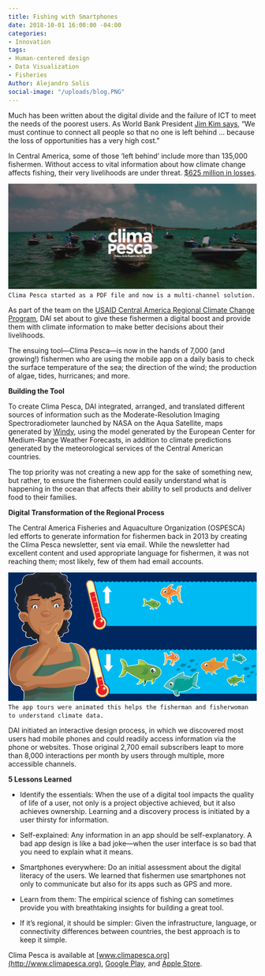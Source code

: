 ```yaml
---
title: Fishing with Smartphones
date: 2018-10-01 16:00:00 -04:00
categories:
- Innovation
tags:
- Human-centered design
- Data Visualization
- Fisheries
Author: Alejandro Solis
social-image: "/uploads/blog.PNG"
---
```


Much has been written about the digital divide and the failure of ICT to meet the needs of the poorest users. As World Bank President [Jim Kim says](https://www.worldbank.org/en/news/speech/2018/02/26/speech-by-world-bank-group-president-jim-yong-kim-at-the-gsma-2018-mobile-world-congress), “We must continue to connect all people so that no one is left behind … because the loss of opportunities has a very high cost.”

In Central America, some of those ‘left behind’ include more than 135,000 fishermen. Without access to vital information about how climate change affects fishing, their very livelihoods are under threat. [$625 million in losses](https://www.nacion.com/ciencia/medio-ambiente/cambio-climatico-golpea-pesca-artesanal-en-litorales-centroamericanos/PMD2I4PAQRAJVPHFR6MCYBDDCY/story/).

![blog.PNG](/uploads/blog.PNG)
`Clima Pesca started as a PDF file and now is a multi-channel solution.`

As part of the team on the [USAID Central America Regional Climate Change Program](https://www.dai.com/our-work/projects/usaid-central-america-regional-climate-change-program-rccp-programa-regional-de), DAI set about to give these fishermen a digital boost and provide them with climate information to make better decisions about their livelihoods.

The ensuing tool—Clima Pesca—is now in the hands of 7,000 (and growing!) fishermen who are using the mobile app on a daily basis to check the surface temperature of the sea; the direction of the wind; the production of algae, tides, hurricanes; and more.

**Building the Tool**

To create Clima Pesca, DAI integrated, arranged, and translated different sources of information such as the Moderate-Resolution Imaging Spectroradiometer launched by NASA on the Aqua Satellite, maps generated by [Windy](https://www.windy.com/), using the model generated by the European Center for Medium-Range Weather Forecasts, in addition to climate predictions generated by the meteorological services of the Central American countries.

The top priority was not creating a new app for the sake of something new, but rather, to ensure the fishermen could easily understand what is happening in the ocean that affects their ability to sell products and deliver food to their families.

**Digital Transformation of the Regional Process**

The Central America Fisheries and Aquaculture Organization (OSPESCA) led efforts to generate information for fishermen back in 2013 by creating the Clima Pesca newsletter, sent via email. While the newsletter had excellent content and used appropriate language for fishermen, it was not reaching them; most likely, few of them had email accounts.

![pantalla.PNG](/uploads/pantalla.PNG)
`The app tours were animated this helps the fisherman and fisherwoman to understand climate data. `

DAI initiated an interactive design process, in which we discovered most users had mobile phones and could readily access information via the phone or websites. Those original 2,700 email subscribers leapt to more than 8,000 interactions per month by users through multiple, more accessible channels.

**5 Lessons Learned**

* Identify the essentials: When the use of a digital tool impacts the quality of life of a user, not only is a project objective achieved, but it also achieves ownership. Learning and a discovery process is initiated by a user thirsty for information.

* Self-explained: Any information in an app should be self-explanatory. A bad app design is like a bad joke—when the user interface is so bad that you need to explain what it means.

* Smartphones everywhere: Do an initial assessment about the digital literacy of the users. We learned that fishermen use smartphones not only to communicate but also for its apps such as GPS and more.

* Learn from them: The empirical science of fishing can sometimes provide you with breathtaking insights for building a great tool.

* If it’s regional, it should be simpler: Given the infrastructure, language, or connectivity differences between countries, the best approach is to keep it simple.

Clima Pesca is available at [www.climapesca.org](http://www.climapesca.org), [Google Play](https://play.google.com/store/apps/details?id=org.climapesca.app), and [Apple Store](https://itunes.apple.com/cr/app/clima-pesca-digital/id1384684221?mt=8).
